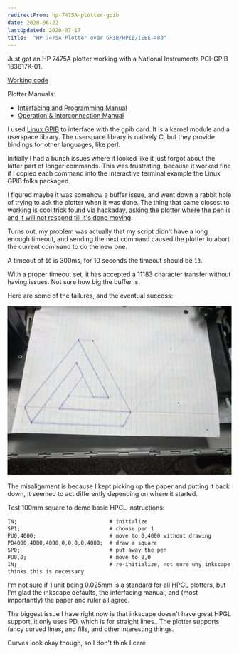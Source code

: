 ```yaml
---
redirectFrom: hp-7475A-plotter-gpib
date: 2020-06-22
lastUpdated: 2020-07-17
title:  "HP 7475A Plotter over GPIB/HPIB/IEEE-488"
---
```


Just got an HP 7475A plotter working with a National Instruments PCI-GPIB 183617K-01.
<!--excerpt-->

[Working code](https://gist.github.com/mtfurlan/ae138eb730517ac946251124feaf9037)

Plotter Manuals:
* [Interfacing and Programming Manual](https://ia803104.us.archive.org/23/items/HP7475AInterfacingandProgrammingManual/HP7475AInterfacingandProgrammingManual.pdf)
* [Operation & Interconnection Manual](https://pearl-hifi.com/06_Lit_Archive/15_Mfrs_Publications/20_HP_Agilent/HP_7475A_Plotter/HP_7475A_Op_Interconnect.pdf)

I used [Linux GPIB](https://linux-gpib.sourceforge.io/) to interface with the gpib card.
It is a kernel module and a userspace library.
The userspace library is natively C, but they provide bindings for other languages, like perl.


Initially I had a bunch issues where it looked like it just forgot about the latter part of longer commands.
This was frustrating, because it worked fine if I copied each command into the interactive terminal example the Linux GPIB folks packaged.

I figured maybe it was somehow a buffer issue, and went down a rabbit hole of trying to ask the plotter when it was done.
The thing that came closest to working is cool trick found via hackaday, [asking the plotter where the pen is and it will not respond till it's done moving](https://blog.dbalan.in/blog/2019/02/23/resurracting-an-hp-7440a-plotter/index.html).


Turns out, my problem was actually that my script didn't have a long enough timeout, and
sending the next command caused the plotter to abort the current command to do the new one.

A timeout of `10` is 300ms, for 10 seconds the timeout should be `13`.

With a proper timeout set, it has accepted a 11183 character transfer without having issues.
Not sure how big the buffer is.


Here are some of the failures, and the eventual success:

![repeated penrose and a 100mm square](/assets/pages/hp-7475A-plotter-gpib/penrose-test.jpg)

The misalignment is because I kept picking up the paper and putting it back down, it seemed to act differently depending on where it started.

Test 100mm square to demo basic HPGL instructions:
```
IN;                             # initialize
SP1;                            # choose pen 1
PU0,4000;                       # move to 0,4000 without drawing
PD4000,4000,4000,0,0,0,0,4000;  # draw a square
SP0;                            # put away the pen
PU0,0;                          # move to 0,0
IN;                             # re-initialize, not sure why inkscape thinks this is necessary
```
I'm not sure if 1 unit being 0.025mm is a standard for all HPGL plotters, but I'm glad the inkscape defaults, the interfacing manual, and (most importantly) the paper and ruler all agree.


The biggest issue I have right now is that inkscape doesn't have great HPGL support, it only uses PD, which is for straight lines..
The plotter supports fancy curved lines, and fills, and other interesting things.

Curves look okay though, so I don't think I care.
